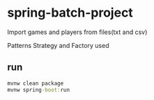 # spring-batch-project
Import games and players from files(txt and csv)

Patterns Strategy and Factory used

## run

```cmd
mvnw clean package
mvnw spring-boot:run
```
